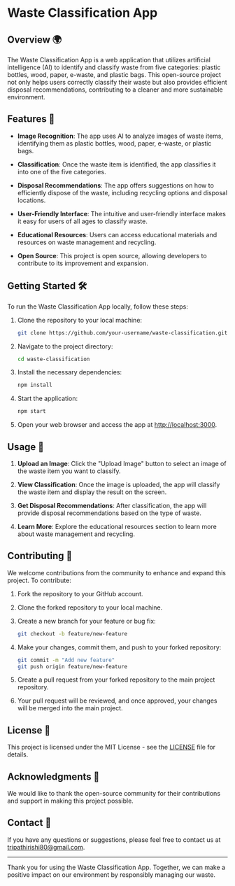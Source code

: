 # Waste Classification App

## Overview 🌍

The Waste Classification App is a web application that utilizes artificial intelligence (AI) to identify and classify waste from five categories: plastic bottles, wood, paper, e-waste, and plastic bags. This open-source project not only helps users correctly classify their waste but also provides efficient disposal recommendations, contributing to a cleaner and more sustainable environment.

## Features 🚀

- **Image Recognition**: The app uses AI to analyze images of waste items, identifying them as plastic bottles, wood, paper, e-waste, or plastic bags.

- **Classification**: Once the waste item is identified, the app classifies it into one of the five categories.

- **Disposal Recommendations**: The app offers suggestions on how to efficiently dispose of the waste, including recycling options and disposal locations.

- **User-Friendly Interface**: The intuitive and user-friendly interface makes it easy for users of all ages to classify waste.

- **Educational Resources**: Users can access educational materials and resources on waste management and recycling.

- **Open Source**: This project is open source, allowing developers to contribute to its improvement and expansion.

## Getting Started 🛠️

To run the Waste Classification App locally, follow these steps:

1. Clone the repository to your local machine:

   ```bash
   git clone https://github.com/your-username/waste-classification.git
   ```

2. Navigate to the project directory:

   ```bash
   cd waste-classification
   ```

3. Install the necessary dependencies:

   ```bash
   npm install
   ```

4. Start the application:

   ```bash
   npm start
   ```

5. Open your web browser and access the app at [http://localhost:3000](http://localhost:3000).

## Usage 📸

1. **Upload an Image**: Click the "Upload Image" button to select an image of the waste item you want to classify.

2. **View Classification**: Once the image is uploaded, the app will classify the waste item and display the result on the screen.

3. **Get Disposal Recommendations**: After classification, the app will provide disposal recommendations based on the type of waste.

4. **Learn More**: Explore the educational resources section to learn more about waste management and recycling.

## Contributing 🤝

We welcome contributions from the community to enhance and expand this project. To contribute:

1. Fork the repository to your GitHub account.

2. Clone the forked repository to your local machine.

3. Create a new branch for your feature or bug fix:

   ```bash
   git checkout -b feature/new-feature
   ```

4. Make your changes, commit them, and push to your forked repository:

   ```bash
   git commit -m "Add new feature"
   git push origin feature/new-feature
   ```

5. Create a pull request from your forked repository to the main project repository.

6. Your pull request will be reviewed, and once approved, your changes will be merged into the main project.

## License 📜

This project is licensed under the MIT License - see the [LICENSE](LICENSE) file for details.

## Acknowledgments 🙏

We would like to thank the open-source community for their contributions and support in making this project possible.

## Contact 📧

If you have any questions or suggestions, please feel free to contact us at [tripathirishi80@gmail.com](mailto:tripathirishi80@gmail.com).

---

Thank you for using the Waste Classification App. Together, we can make a positive impact on our environment by responsibly managing our waste.
